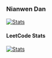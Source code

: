 <h3>Nianwen Dan</h3>
<a href="https://github.com/NianwenDan"><img alt="Stats" src="https://github-readme-stats.vercel.app/api?username=NianwenDan&rank_icon=github&line_height=28&show_icons=true&hide_border=true"></a>
<!--
<a href="https://github.com/NianwenDan"><img alt="Stats" src="https://github-readme-stats.vercel.app/api/top-langs/?username=NianwenDan&show_icons=true&layout=compact&theme=vue&langs_count=10&hide_border=true"></a>
-->

#### LeetCode Stats

<a href="https://leetcode.com/Pigeon_D"><img alt="Stats" src="https://leetcode-stats-six.vercel.app/?username=Pigeon_D"></a>
